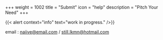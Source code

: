 +++
weight = 1002
title = "Submit"
icon = "help"
description = "Pitch Your Need"
+++

{{< alert context="info" text="work in progress." />}}

email : <naiive@email.com> / <still.lkmn@hotmail.com>
